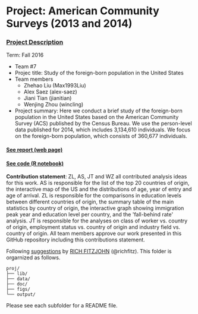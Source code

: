 # Project: American Community Surveys (2013 and 2014)
### [Project Description](doc/Project1_desc.md)

Term: Fall 2016

+ Team #7
+ Projec title: Study of the foreign-born population in the United States
+ Team members
	+ Zhehao Liu (Max1993Liu)
	+ Alex Saez (alex-saez)
	+ Jiani Tian (jianitian)
	+ Wenjing Zhou (wincling)
+ Project summary: Here we conduct a brief study of the foreign-born population in the United States based on the American Community Survey (ACS) published by the Census Bureau. We use the person-level data published for 2014, which includes 3,134,610 individuals. We focus on the foreign-born population, which consists of 360,677 individuals.


#### [See report (web page)](http://www.columbia.edu/~as3171/final_report.html)
#### [See code (R notebook)](doc/final_report.Rmd)

**Contribution statement**: ZL, AS, JT and WZ all contributed analysis ideas for this work. AS is responsible for the list of the top 20 countries of origin, the interactive map of the US and the distributions of age, year of entry and age of arrival. ZL is responsible for the comparisons in education levels between different countries of origin, the summary table of the main statistics by country of origin, the interactive graph showing immigration peak year and education level per country, and the 'fall-behind rate' analysis. JT is responsible for the analyses on class of worker vs. country of origin, employment status vs. country of origin and industry field vs. country of origin. All team members approve our work presented in this GitHub repository including this contributions statement. 

Following [suggestions](http://nicercode.github.io/blog/2013-04-05-projects/) by [RICH FITZJOHN](http://nicercode.github.io/about/#Team) (@richfitz). This folder is orgarnized as follows.

```
proj/
├── lib/
├── data/
├── doc/
├── figs/
└── output/
```
Please see each subfolder for a README file.

